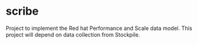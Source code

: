 # scribe
Project to implement the Red hat Performance and Scale data model. This project will depend on data collection from Stockpile.
